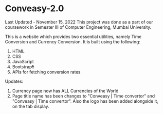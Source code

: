 # Conveasy-2.0

Last Updated - November 15, 2022
This project was done as a part of our coursework in Semester III of Computer Engineering, Mumbai University.

This is a website which provides two essential utilities, namely Time Conversion and Currency Conversion.
It is built using the following:
1. HTML
2. CSS
3. JavaScript
4. Bootstrap5
5. APIs for fetching conversion rates 

Updates: 
1. Currency page now has ALL Currencies of the World
2. Page title name has been changes to "Conveasy | Time convertor" and "Conveasy | Time convertor". Also the logo has been added alongside it, on the tab display.
